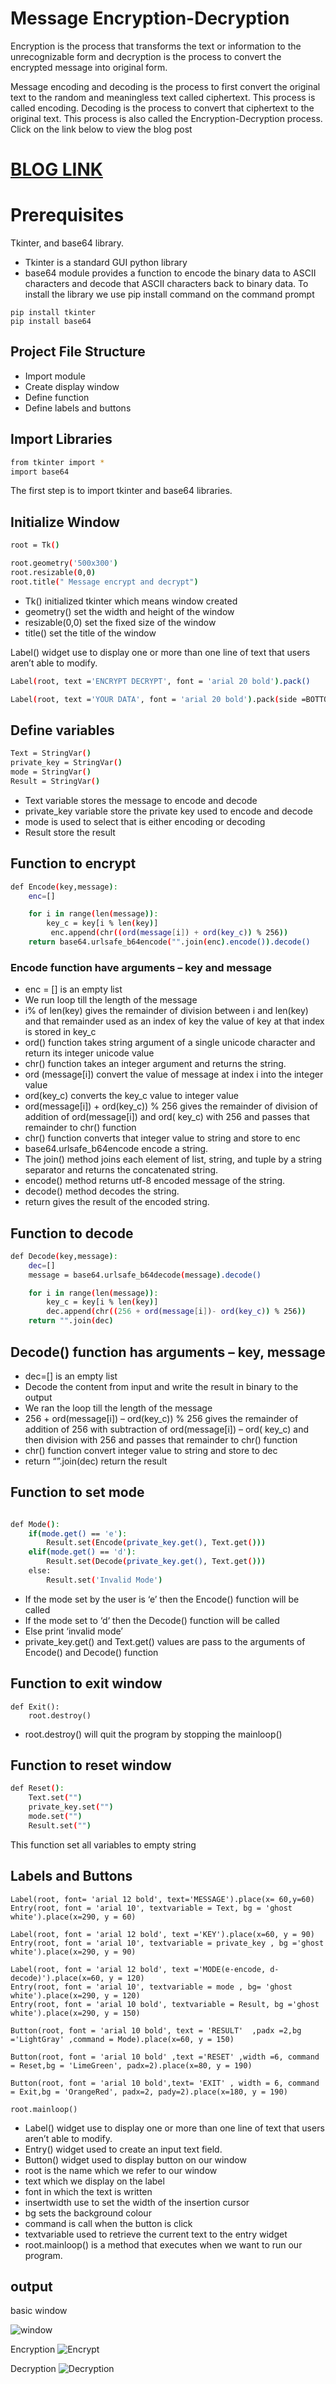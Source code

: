 
#   Message Encryption-Decryption

Encryption is the process that transforms the text or information to the unrecognizable form and decryption is the process to convert the encrypted message into original form.


Message encoding and decoding is the process to first convert the original text to the random and meaningless text called ciphertext. This process is called encoding. Decoding is the process to convert that ciphertext to the original text. This process is also called the Encryption-Decryption process.
 Click on the link below to view the blog post

 # [BLOG LINK](https://dev.to/yaswanthteja/message-encryption-decryption-using-python-j5l)


#   Prerequisites

 Tkinter, and base64 library.
 - Tkinter is a standard GUI python library
- base64 module provides a function to encode the binary data to ASCII characters and decode that ASCII characters back to binary data.
To install the library we use pip install command on the command prompt

```
pip install tkinter
pip install base64

```



## Project File Structure  

- Import module
- Create display window
- Define function
- Define labels and buttons

## Import Libraries
```bash
from tkinter import *
import base64
```
The first step is to import tkinter and base64 libraries.

## Initialize Window

```bash
root = Tk()

root.geometry('500x300')
root.resizable(0,0)
root.title(" Message encrypt and decrypt")

```
- Tk() initialized tkinter which means window created
- geometry() set the width and height of the window
- resizable(0,0) set the fixed size of the window
- title() set the title of the window
 
 
 
Label() widget use to display one or more than one line of text that users aren’t able to modify.
 

```bash
Label(root, text ='ENCRYPT DECRYPT', font = 'arial 20 bold').pack()

Label(root, text ='YOUR DATA', font = 'arial 20 bold').pack(side =BOTTOM)
```


## Define variables
```bash
Text = StringVar()
private_key = StringVar()
mode = StringVar()
Result = StringVar()
```
- Text variable stores the message to encode and decode
- private_key variable store the private key used to encode and decode
- mode is used to select that is either encoding or decoding
 - Result store the result

## Function to encrypt


```bash
def Encode(key,message):
    enc=[]

    for i in range(len(message)):
        key_c = key[i % len(key)]
         enc.append(chr((ord(message[i]) + ord(key_c)) % 256))
    return base64.urlsafe_b64encode("".join(enc).encode()).decode()
```

### Encode function have arguments – key and message
- enc = [] is an empty list
- We run loop till the length of the message
- i% of len(key) gives the remainder of division between i and len(key) and that remainder used as an index of key the value of key at that index is stored in key_c
- ord() function takes string argument of a single unicode character and return its integer unicode value
- chr() function takes an integer argument and returns the string.
- ord (message[i]) convert the value of message at index i into the integer value
- ord(key_c) converts the key_c value to integer value
- ord(message[i]) + ord(key_c)) % 256 gives the remainder of division of addition of ord(message[i]) and ord( key_c) with 256 and passes that remainder to chr() function
- chr() function converts that integer value to string and store to enc
- base64.urlsafe_b64encode encode a string.
- The join() method joins each element of list, string, and tuple by a string separator and returns the concatenated string.
- encode() method returns utf-8 encoded message of the string.
- decode() method decodes the string.
- return gives the result of the encoded string.

##  Function to decode




```bash
def Decode(key,message):
    dec=[]
    message = base64.urlsafe_b64decode(message).decode()

    for i in range(len(message)):
        key_c = key[i % len(key)]
        dec.append(chr((256 + ord(message[i])- ord(key_c)) % 256))
    return "".join(dec)

```


## Decode() function has arguments – key, message
- dec=[] is an empty list
- Decode the content from input and write the result in binary to the output
- We ran the loop till the length of the message
- 256 + ord(message[i]) – ord(key_c)) % 256 gives the remainder of addition of 256 with subtraction of ord(message[i]) – ord( key_c) and then division with 256 and passes that remainder to chr() function
- chr() function convert integer value to string and store to dec
- return “”.join(dec) return the result

## Function to set mode


```bash

def Mode():
    if(mode.get() == 'e'):
        Result.set(Encode(private_key.get(), Text.get()))
    elif(mode.get() == 'd'):
        Result.set(Decode(private_key.get(), Text.get()))
    else:
        Result.set('Invalid Mode')

```
- If the mode set by the user is ‘e’ then the Encode() function will be called
- If the mode set to ‘d‘ then the Decode() function will be called
- Else print ‘invalid mode’
- private_key.get() and Text.get() values are pass to the arguments of Encode() and Decode() function

 

## Function to exit window
```
def Exit():
    root.destroy()

```
- root.destroy() will quit the program by stopping the mainloop()

## Function to reset window


```bash
def Reset():
    Text.set("")
    private_key.set("")
    mode.set("")
    Result.set("")         

```
This function set all variables to empty string
## Labels and Buttons
```
Label(root, font= 'arial 12 bold', text='MESSAGE').place(x= 60,y=60)
Entry(root, font = 'arial 10', textvariable = Text, bg = 'ghost white').place(x=290, y = 60)

Label(root, font = 'arial 12 bold', text ='KEY').place(x=60, y = 90)
Entry(root, font = 'arial 10', textvariable = private_key , bg ='ghost white').place(x=290, y = 90)

Label(root, font = 'arial 12 bold', text ='MODE(e-encode, d-decode)').place(x=60, y = 120)
Entry(root, font = 'arial 10', textvariable = mode , bg= 'ghost white').place(x=290, y = 120)
Entry(root, font = 'arial 10 bold', textvariable = Result, bg ='ghost white').place(x=290, y = 150)

Button(root, font = 'arial 10 bold', text = 'RESULT'  ,padx =2,bg ='LightGray' ,command = Mode).place(x=60, y = 150)

Button(root, font = 'arial 10 bold' ,text ='RESET' ,width =6, command = Reset,bg = 'LimeGreen', padx=2).place(x=80, y = 190)

Button(root, font = 'arial 10 bold',text= 'EXIT' , width = 6, command = Exit,bg = 'OrangeRed', padx=2, pady=2).place(x=180, y = 190)

root.mainloop()
```
- Label() widget use to display one or more than one line of text that users aren’t able to modify.
- Entry() widget used to create an input text field.
- Button() widget used to display button on our window
- root is the name which we refer to our window
- text which we display on the label
- font in which the text is written
- insertwidth use to set the width of the insertion cursor
- bg sets the background colour
- command is call when the button is click
- textvariable used to retrieve the current text to the entry widget
- root.mainloop() is a method that executes when we want to run our program.
##  output

basic window 

![window](https://github.com/yaswanthteja/-MessageEncrypter-Decrypter/blob/main/window.png)

Encryption
![Encrypt](https://github.com/yaswanthteja/-MessageEncrypter-Decrypter/blob/main/Encrypt.png)

Decryption
![Decryption](https://github.com/yaswanthteja/-MessageEncrypter-Decrypter/blob/main/Decrypt.png)
